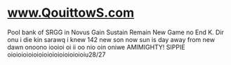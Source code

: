 # www.QouittowS.com
Pool bank of SRGG in Novus
Gain Sustain Remain New Game no End K.
Dir onu i die kin sarawq i knew 142
new son now sun is day away from new dawn onoono iooioi oi ii oo nio oin oniwe AMIMIGHTY! SIPPIE oioioioioioioioioioioioioioioiu28/27
